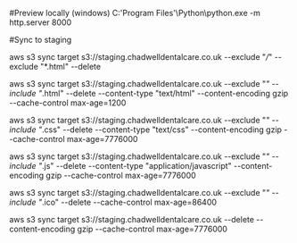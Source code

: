 #Preview locally (windows)
C:\'Program Files'\Python\python.exe -m http.server 8000

#Sync to staging

aws s3 sync target s3://staging.chadwelldentalcare.co.uk --exclude "*/*" --exclude "*.html" --delete

aws s3 sync target s3://staging.chadwelldentalcare.co.uk --exclude "*" --include "*.html" --delete --content-type "text/html" --content-encoding gzip --cache-control max-age=1200

aws s3 sync target s3://staging.chadwelldentalcare.co.uk --exclude "*" --include "*.css" --delete --content-type "text/css" --content-encoding gzip --cache-control max-age=7776000

aws s3 sync target s3://staging.chadwelldentalcare.co.uk --exclude "*" --include "*.js" --delete --content-type "application/javascript" --content-encoding gzip --cache-control max-age=7776000

aws s3 sync target s3://staging.chadwelldentalcare.co.uk --exclude "*" --include "*.ico" --delete --cache-control max-age=86400

aws s3 sync target s3://staging.chadwelldentalcare.co.uk --delete --content-encoding gzip --cache-control max-age=7776000